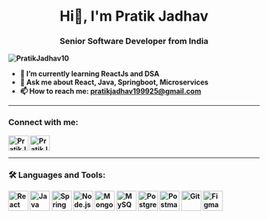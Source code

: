 <h1 align="center"> Hi👋, I'm Pratik Jadhav</h1> 
<h3 align="center"><strong>Senior Software Developer from India<strong></h3>

<p align="left">
  <img src="https://komarev.com/ghpvc/?username=PratikJadhav10&label=Profile%20views&color=0e75b6&style=flat" alt="PratikJadhav10" />
</p>

- 🌱 I’m currently learning **ReactJs and DSA**
- 💬 Ask me about **React, Java, Springboot, Microservices**
- 📫 How to reach me: **pratikjadhav199925@gmail.com**

---

<h3 align="left">Connect with me:</h3>
<p align="left">
<a href="https://linkedin.com/in/pratikmukundjadhav" target="_blank"><img align="center" src="https://raw.githubusercontent.com/rahuldkjain/github-profile-readme-generator/master/src/images/icons/Social/linked-in-alt.svg" alt="PratikJadhav" height="30" width="40" /></a>
<a href="https://instagram.com/pratikjdv10" target="_blank"><img align="center" src="https://raw.githubusercontent.com/rahuldkjain/github-profile-readme-generator/master/src/images/icons/Social/instagram.svg" alt="PratikJadhav" height="30" width="40" /></a>
</p>

---

<h3 align="left">🛠️ Languages and Tools:</h3>
<p align="left">
  <img src="https://cdn.jsdelivr.net/gh/devicons/devicon/icons/react/react-original.svg" alt="React" width="40" height="40"/>
  <img src="https://cdn.jsdelivr.net/gh/devicons/devicon/icons/java/java-original.svg" alt="Java" width="40" height="40"/>
  <img src="https://cdn.jsdelivr.net/gh/devicons/devicon/icons/spring/spring-original.svg" alt="Spring Boot" width="40" height="40"/>
  <img src="https://cdn.jsdelivr.net/gh/devicons/devicon/icons/nodejs/nodejs-original.svg" alt="Node.js" width="40" height="40"/>
  <img src="https://cdn.jsdelivr.net/gh/devicons/devicon/icons/mongodb/mongodb-original.svg" alt="MongoDB" width="40" height="40"/>
  <img src="https://cdn.jsdelivr.net/gh/devicons/devicon/icons/mysql/mysql-original.svg" alt="MySQL" width="40" height="40"/>
  <img src="https://cdn.jsdelivr.net/gh/devicons/devicon/icons/postgresql/postgresql-original.svg" alt="PostgreSQL" width="40" height="40"/>
  <img src="https://cdn.jsdelivr.net/gh/devicons/devicon/icons/postman/postman-original.svg" alt="Postman" width="40" height="40"/>
  <img src="https://cdn.jsdelivr.net/gh/devicons/devicon/icons/git/git-original.svg" alt="Git" width="40" height="40"/>
  <img src="https://cdn.jsdelivr.net/gh/devicons/devicon/icons/figma/figma-original.svg" alt="Figma" width="40" height="40"/>
</p>




